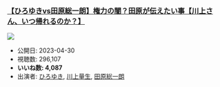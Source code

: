 ### [【ひろゆきvs田原総一朗】権力の闇？田原が伝えたい事【川上さん、いつ帰れるのか？】](https://www.youtube.com/watch?v=i1JHO1DL__A)
[![](https://img.youtube.com/vi/i1JHO1DL__A/sddefault.jpg)](https://www.youtube.com/watch?v=i1JHO1DL__A)
-   公開日: 2023-04-30
-   視聴数: 296,107
-   **いいね数: 4,087**
-   出演者: [ひろゆき](/rehacq_fan/people/ひろゆき "wikilink"), [川上量生](/rehacq_fan/people/川上量生 "wikilink"), [田原総一朗](/rehacq_fan/people/田原総一朗 "wikilink")
